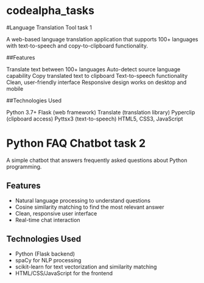 # codealpha_tasks

#Language Translation Tool task 1

A web-based language translation application that supports 100+ languages with text-to-speech and copy-to-clipboard functionality.

##Features

Translate text between 100+ languages
Auto-detect source language capability
Copy translated text to clipboard
Text-to-speech functionality
Clean, user-friendly interface
Responsive design works on desktop and mobile


##Technologies Used

Python 3.7+
Flask (web framework)
Translate (translation library)
Pyperclip (clipboard access)
Pyttsx3 (text-to-speech)
HTML5, CSS3, JavaScript


# Python FAQ Chatbot task 2

A simple chatbot that answers frequently asked questions about Python programming.

## Features

- Natural language processing to understand questions
- Cosine similarity matching to find the most relevant answer
- Clean, responsive user interface
- Real-time chat interaction

## Technologies Used

- Python (Flask backend)
- spaCy for NLP processing
- scikit-learn for text vectorization and similarity matching
- HTML/CSS/JavaScript for the frontend
